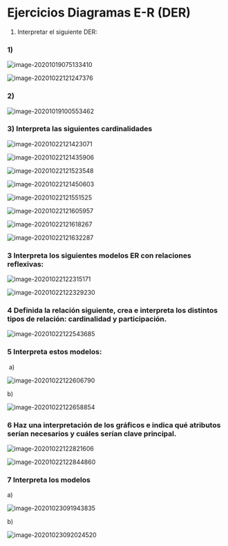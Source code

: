 # Ejercicios Diagramas E-R (DER)

1) Interpretar el siguiente DER:

### 1)



![image-20201019075133410](/home/user22/.config/Typora/typora-user-images/image-20201019075133410.png)

![image-20201022121247376](/home/user22/.config/Typora/typora-user-images/image-20201022121247376.png)

### 2)



![image-20201019100553462](/home/user22/.config/Typora/typora-user-images/image-20201019100553462.png)

### 3) Interpreta las siguientes cardinalidades



![image-20201022121423071](/home/user22/.config/Typora/typora-user-images/image-20201022121423071.png)  

![image-20201022121435906](/home/user22/.config/Typora/typora-user-images/image-20201022121435906.png)

![image-20201022121523548](/home/user22/.config/Typora/typora-user-images/image-20201022121523548.png)

![image-20201022121450603](/home/user22/.config/Typora/typora-user-images/image-20201022121450603.png)

![image-20201022121551525](/home/user22/.config/Typora/typora-user-images/image-20201022121551525.png)

![image-20201022121605957](/home/user22/.config/Typora/typora-user-images/image-20201022121605957.png)

![image-20201022121618267](/home/user22/.config/Typora/typora-user-images/image-20201022121618267.png)

![image-20201022121632287](/home/user22/.config/Typora/typora-user-images/image-20201022121632287.png)

### 3 Interpreta los siguientes modelos ER con relaciones reflexivas:

![image-20201022122315171](/home/user22/.config/Typora/typora-user-images/image-20201022122315171.png)

![image-20201022122329230](/home/user22/.config/Typora/typora-user-images/image-20201022122329230.png)

### 4 Definida la relación siguiente, crea e interpreta los distintos tipos de relación: cardinalidad y participación.

![image-20201022122543685](/home/user22/.config/Typora/typora-user-images/image-20201022122543685.png)

### 5 Interpreta estos modelos:

​	a)	

![image-20201022122606790](/home/user22/.config/Typora/typora-user-images/image-20201022122606790.png)

b)

![image-20201022122658854](/home/user22/.config/Typora/typora-user-images/image-20201022122658854.png)

### 6 Haz una interpretación de los gráficos e indica qué atributos serían necesarios y cuáles serían  clave principal.

![image-20201022122821606](/home/user22/.config/Typora/typora-user-images/image-20201022122821606.png)

![image-20201022122844860](/home/user22/.config/Typora/typora-user-images/image-20201022122844860.png)

### 7 Interpreta los modelos

a)

![image-20201023091943835](/home/user22/.config/Typora/typora-user-images/image-20201023091943835.png)

b)

![image-20201023092024520](/home/user22/.config/Typora/typora-user-images/image-20201023092024520.png)